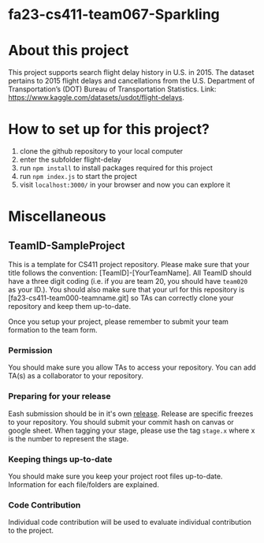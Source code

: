 # fa23-cs411-team067-Sparkling
# About this project
This project supports search flight delay history in U.S. in 2015. The dataset pertains to 2015 flight delays and cancellations from the U.S. Department of Transportation’s (DOT) Bureau of Transportation Statistics. Link: https://www.kaggle.com/datasets/usdot/flight-delays.

# How to set up for this project?
1. clone the github repository to your local computer
2. enter the subfolder flight-delay
3. run `npm install` to install packages required for this project
4. run `npm index.js` to start the project
5. visit `localhost:3000/` in your browser and now you can explore it

# Miscellaneous
## TeamID-SampleProject
This is a template for CS411 project repository. Please make sure that your title follows the convention: [TeamID]-[YourTeamName]. All TeamID should have a three digit coding (i.e. if you are team 20, you should have `team020` as your ID.). You should also make sure that your url for this repository is [fa23-cs411-team000-teamname.git] so TAs can correctly clone your repository and keep them up-to-date.

Once you setup your project, please remember to submit your team formation to the team form.

### Permission
You should make sure you allow TAs to access your repository. You can add TA(s) as a collaborator to your repository.

### Preparing for your release
Eash submission should be in it's own [release](https://docs.github.com/en/repositories/releasing-projects-on-github/about-releases). Release are specific freezes to your repository. You should submit your commit hash on canvas or google sheet. When tagging your stage, please use the tag `stage.x` where x is the number to represent the stage.

### Keeping things up-to-date
You should make sure you keep your project root files up-to-date. Information for each file/folders are explained.

### Code Contribution
Individual code contribution will be used to evaluate individual contribution to the project.

